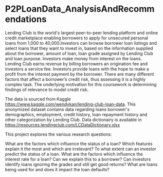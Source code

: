 # P2PLoanData_AnalysisAndRecommendations
Lending Club is the world's largest peer-to-peer lending platform and online credit marketplace enabling borrowers to apply for unsecured personal loans from 1,000 to 40,000.Investors can browse borrower loan listings and select loans that they want to invest in, based on the information supplied about the borrower, amount of loan, loan grade assigned by Lending Club and loan purpose. Investors make money from interest on the loans. Lending Club earns revenue by billing borrowers an origination fee and investors a service fee. Investors provide loans with the hope to make a profit from the interest payment by the borrower. There are many different factors that affect a borrower’s credit risk, thus assessing it is a highly complex task. The underlying motivation for this coursework is determining findings of relevance to model credit risk.

The data is sourced from Kaggle https://www.kaggle.com/wendykan/lending-club-loan-data. This anonymized dataset contains data regarding loans borrower's demographics, employment, credit history, loan repayment history and other categorization by Lending Club. Data dictionairy is available in https://resources.lendingclub.com/LCDataDictionary.xlsx

This project explores the various research questions:

What are the factors which influence the status of a loan? Which features explain it the most and which are irrelevant?
To what extent can an investor predict the status of a loan.
What are the factors which influence the interest rate for a loan? Can we explain this to a borrower?
Can investors identify loans ignoring the grades and still get good returns?
What are loans being used for and does it impact the loan defaults?
